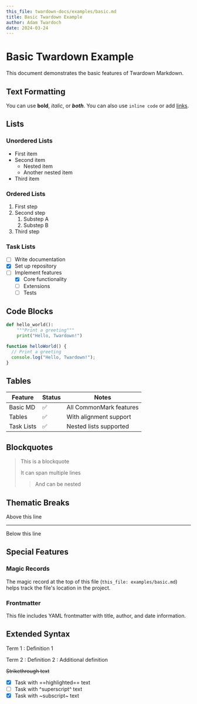 ```yaml
---
this_file: twardown-docs/examples/basic.md
title: Basic Twardown Example
author: Adam Twardoch
date: 2024-03-24
---
```


# Basic Twardown Example

This document demonstrates the basic features of Twardown Markdown.

## Text Formatting

You can use **bold**, *italic*, or ***both***. You can also use `inline code` or add [links](https://example.com).

## Lists

### Unordered Lists

- First item
- Second item
  - Nested item
  - Another nested item
- Third item

### Ordered Lists

1. First step
2. Second step
   1. Substep A
   2. Substep B
3. Third step

### Task Lists

- [ ] Write documentation
- [x] Set up repository
- [ ] Implement features
  - [x] Core functionality
  - [ ] Extensions
  - [ ] Tests

## Code Blocks

```python
def hello_world():
    """Print a greeting"""
    print("Hello, Twardown!")
```

```javascript
function helloWorld() {
  // Print a greeting
  console.log("Hello, Twardown!");
}
```

## Tables

| Feature    | Status | Notes                    |
|------------|--------|--------------------------|
| Basic MD   | ✅     | All CommonMark features |
| Tables     | ✅     | With alignment support  |
| Task Lists | ✅     | Nested lists supported  |

## Blockquotes

> This is a blockquote
> 
> It can span multiple lines
>
> > And can be nested

## Thematic Breaks

Above this line

***

Below this line

## Special Features

### Magic Records

The magic record at the top of this file (`this_file: examples/basic.md`) helps track the file's location in the project.

### Frontmatter

This file includes YAML frontmatter with title, author, and date information.

## Extended Syntax

Term 1
: Definition 1

Term 2
: Definition 2
: Additional definition

~~Strikethrough text~~

- [x] Task with ==highlighted== text
- [ ] Task with ^superscript^ text
- [x] Task with ~subscript~ text
